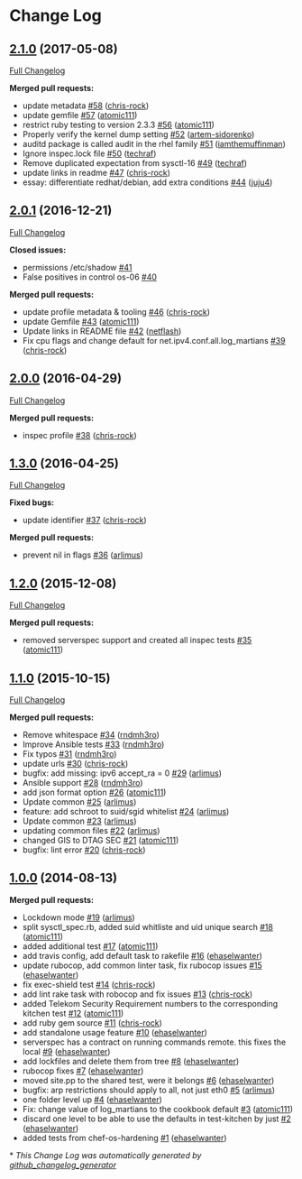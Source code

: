# Change Log

## [2.1.0](https://github.com/dev-sec/linux-baseline/tree/2.1.0) (2017-05-08)
[Full Changelog](https://github.com/dev-sec/linux-baseline/compare/2.0.1...2.1.0)

**Merged pull requests:**

- update metadata [\#58](https://github.com/dev-sec/linux-baseline/pull/58) ([chris-rock](https://github.com/chris-rock))
- update gemfile [\#57](https://github.com/dev-sec/linux-baseline/pull/57) ([atomic111](https://github.com/atomic111))
- restrict ruby testing to version 2.3.3 [\#56](https://github.com/dev-sec/linux-baseline/pull/56) ([atomic111](https://github.com/atomic111))
- Properly verify the kernel dump setting [\#52](https://github.com/dev-sec/linux-baseline/pull/52) ([artem-sidorenko](https://github.com/artem-sidorenko))
- auditd package is called audit in the rhel family [\#51](https://github.com/dev-sec/linux-baseline/pull/51) ([iamthemuffinman](https://github.com/iamthemuffinman))
- Ignore inspec.lock file [\#50](https://github.com/dev-sec/linux-baseline/pull/50) ([techraf](https://github.com/techraf))
- Remove duplicated expectation from sysctl-16 [\#49](https://github.com/dev-sec/linux-baseline/pull/49) ([techraf](https://github.com/techraf))
- update links in readme [\#47](https://github.com/dev-sec/linux-baseline/pull/47) ([chris-rock](https://github.com/chris-rock))
- essay: differentiate redhat/debian, add extra conditions [\#44](https://github.com/dev-sec/linux-baseline/pull/44) ([juju4](https://github.com/juju4))

## [2.0.1](https://github.com/dev-sec/linux-baseline/tree/2.0.1) (2016-12-21)
[Full Changelog](https://github.com/dev-sec/linux-baseline/compare/2.0.0...2.0.1)

**Closed issues:**

- permissions /etc/shadow [\#41](https://github.com/dev-sec/linux-baseline/issues/41)
- False positives in control os-06 [\#40](https://github.com/dev-sec/linux-baseline/issues/40)

**Merged pull requests:**

- update profile metadata & tooling [\#46](https://github.com/dev-sec/linux-baseline/pull/46) ([chris-rock](https://github.com/chris-rock))
- update Gemfile [\#43](https://github.com/dev-sec/linux-baseline/pull/43) ([atomic111](https://github.com/atomic111))
- Update links in README file [\#42](https://github.com/dev-sec/linux-baseline/pull/42) ([netflash](https://github.com/netflash))
- Fix cpu flags and change default for net.ipv4.conf.all.log\_martians [\#39](https://github.com/dev-sec/linux-baseline/pull/39) ([chris-rock](https://github.com/chris-rock))

## [2.0.0](https://github.com/dev-sec/linux-baseline/tree/2.0.0) (2016-04-29)
[Full Changelog](https://github.com/dev-sec/linux-baseline/compare/1.3.0...2.0.0)

**Merged pull requests:**

- inspec profile [\#38](https://github.com/dev-sec/linux-baseline/pull/38) ([chris-rock](https://github.com/chris-rock))

## [1.3.0](https://github.com/dev-sec/linux-baseline/tree/1.3.0) (2016-04-25)
[Full Changelog](https://github.com/dev-sec/linux-baseline/compare/1.2.0...1.3.0)

**Fixed bugs:**

- update identifier [\#37](https://github.com/dev-sec/linux-baseline/pull/37) ([chris-rock](https://github.com/chris-rock))

**Merged pull requests:**

- prevent nil in flags [\#36](https://github.com/dev-sec/linux-baseline/pull/36) ([arlimus](https://github.com/arlimus))

## [1.2.0](https://github.com/dev-sec/linux-baseline/tree/1.2.0) (2015-12-08)
[Full Changelog](https://github.com/dev-sec/linux-baseline/compare/1.1.0...1.2.0)

**Merged pull requests:**

- removed serverspec support and created all inspec tests [\#35](https://github.com/dev-sec/linux-baseline/pull/35) ([atomic111](https://github.com/atomic111))

## [1.1.0](https://github.com/dev-sec/linux-baseline/tree/1.1.0) (2015-10-15)
[Full Changelog](https://github.com/dev-sec/linux-baseline/compare/1.0.0...1.1.0)

**Merged pull requests:**

- Remove whitespace [\#34](https://github.com/dev-sec/linux-baseline/pull/34) ([rndmh3ro](https://github.com/rndmh3ro))
- Improve Ansible tests [\#33](https://github.com/dev-sec/linux-baseline/pull/33) ([rndmh3ro](https://github.com/rndmh3ro))
- Fix typos [\#31](https://github.com/dev-sec/linux-baseline/pull/31) ([rndmh3ro](https://github.com/rndmh3ro))
- update urls [\#30](https://github.com/dev-sec/linux-baseline/pull/30) ([chris-rock](https://github.com/chris-rock))
- bugfix: add missing: ipv6 accept\_ra = 0 [\#29](https://github.com/dev-sec/linux-baseline/pull/29) ([arlimus](https://github.com/arlimus))
- Ansible support [\#28](https://github.com/dev-sec/linux-baseline/pull/28) ([rndmh3ro](https://github.com/rndmh3ro))
- add json format option [\#26](https://github.com/dev-sec/linux-baseline/pull/26) ([atomic111](https://github.com/atomic111))
- Update common [\#25](https://github.com/dev-sec/linux-baseline/pull/25) ([arlimus](https://github.com/arlimus))
- feature: add schroot to suid/sgid whitelist [\#24](https://github.com/dev-sec/linux-baseline/pull/24) ([arlimus](https://github.com/arlimus))
- Update common [\#23](https://github.com/dev-sec/linux-baseline/pull/23) ([arlimus](https://github.com/arlimus))
- updating common files [\#22](https://github.com/dev-sec/linux-baseline/pull/22) ([arlimus](https://github.com/arlimus))
- changed GIS to DTAG SEC [\#21](https://github.com/dev-sec/linux-baseline/pull/21) ([atomic111](https://github.com/atomic111))
- bugfix: lint error [\#20](https://github.com/dev-sec/linux-baseline/pull/20) ([chris-rock](https://github.com/chris-rock))

## [1.0.0](https://github.com/dev-sec/linux-baseline/tree/1.0.0) (2014-08-13)
**Merged pull requests:**

- Lockdown mode [\#19](https://github.com/dev-sec/linux-baseline/pull/19) ([arlimus](https://github.com/arlimus))
- split sysctl\_spec.rb, added suid whitliste and uid unique search [\#18](https://github.com/dev-sec/linux-baseline/pull/18) ([atomic111](https://github.com/atomic111))
- added additional test [\#17](https://github.com/dev-sec/linux-baseline/pull/17) ([atomic111](https://github.com/atomic111))
- add travis config, add default task to rakefile [\#16](https://github.com/dev-sec/linux-baseline/pull/16) ([ehaselwanter](https://github.com/ehaselwanter))
- update rubocop, add common linter task, fix rubocop issues [\#15](https://github.com/dev-sec/linux-baseline/pull/15) ([ehaselwanter](https://github.com/ehaselwanter))
- fix exec-shield test [\#14](https://github.com/dev-sec/linux-baseline/pull/14) ([chris-rock](https://github.com/chris-rock))
- add lint rake task with robocop and fix issues [\#13](https://github.com/dev-sec/linux-baseline/pull/13) ([chris-rock](https://github.com/chris-rock))
- added Telekom Security Requirement numbers to the corresponding kitchen test [\#12](https://github.com/dev-sec/linux-baseline/pull/12) ([atomic111](https://github.com/atomic111))
- add ruby gem source [\#11](https://github.com/dev-sec/linux-baseline/pull/11) ([chris-rock](https://github.com/chris-rock))
- add standalone usage feature [\#10](https://github.com/dev-sec/linux-baseline/pull/10) ([ehaselwanter](https://github.com/ehaselwanter))
- serverspec has a contract on running commands remote. this fixes the local [\#9](https://github.com/dev-sec/linux-baseline/pull/9) ([ehaselwanter](https://github.com/ehaselwanter))
- add lockfiles and delete them from tree [\#8](https://github.com/dev-sec/linux-baseline/pull/8) ([ehaselwanter](https://github.com/ehaselwanter))
- rubocop fixes [\#7](https://github.com/dev-sec/linux-baseline/pull/7) ([ehaselwanter](https://github.com/ehaselwanter))
- moved site.pp to the shared test, were it belongs [\#6](https://github.com/dev-sec/linux-baseline/pull/6) ([ehaselwanter](https://github.com/ehaselwanter))
- bugfix: arp restrictions should apply to all, not just eth0 [\#5](https://github.com/dev-sec/linux-baseline/pull/5) ([arlimus](https://github.com/arlimus))
- one folder level up [\#4](https://github.com/dev-sec/linux-baseline/pull/4) ([ehaselwanter](https://github.com/ehaselwanter))
- Fix: change value of log\_martians to the cookbook default [\#3](https://github.com/dev-sec/linux-baseline/pull/3) ([atomic111](https://github.com/atomic111))
- discard one level to be able to use the defaults in test-kitchen by just [\#2](https://github.com/dev-sec/linux-baseline/pull/2) ([ehaselwanter](https://github.com/ehaselwanter))
- added tests from chef-os-hardening [\#1](https://github.com/dev-sec/linux-baseline/pull/1) ([ehaselwanter](https://github.com/ehaselwanter))



\* *This Change Log was automatically generated by [github_changelog_generator](https://github.com/skywinder/Github-Changelog-Generator)*